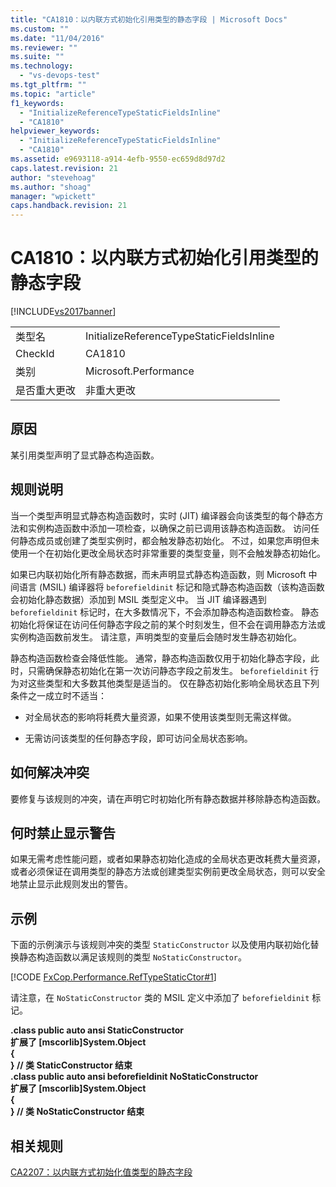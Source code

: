 ```yaml
---
title: "CA1810：以内联方式初始化引用类型的静态字段 | Microsoft Docs"
ms.custom: ""
ms.date: "11/04/2016"
ms.reviewer: ""
ms.suite: ""
ms.technology: 
  - "vs-devops-test"
ms.tgt_pltfrm: ""
ms.topic: "article"
f1_keywords: 
  - "InitializeReferenceTypeStaticFieldsInline"
  - "CA1810"
helpviewer_keywords: 
  - "InitializeReferenceTypeStaticFieldsInline"
  - "CA1810"
ms.assetid: e9693118-a914-4efb-9550-ec659d8d97d2
caps.latest.revision: 21
author: "stevehoag"
ms.author: "shoag"
manager: "wpickett"
caps.handback.revision: 21
---
```

# CA1810：以内联方式初始化引用类型的静态字段
[!INCLUDE[vs2017banner](../code-quality/includes/vs2017banner.md)]

|||  
|-|-|  
|类型名|InitializeReferenceTypeStaticFieldsInline|  
|CheckId|CA1810|  
|类别|Microsoft.Performance|  
|是否重大更改|非重大更改|  
  
## 原因  
 某引用类型声明了显式静态构造函数。  
  
## 规则说明  
 当一个类型声明显式静态构造函数时，实时 \(JIT\) 编译器会向该类型的每个静态方法和实例构造函数中添加一项检查，以确保之前已调用该静态构造函数。  访问任何静态成员或创建了类型实例时，都会触发静态初始化。  不过，如果您声明但未使用一个在初始化更改全局状态时非常重要的类型变量，则不会触发静态初始化。  
  
 如果已内联初始化所有静态数据，而未声明显式静态构造函数，则 Microsoft 中间语言 \(MSIL\) 编译器将 `beforefieldinit` 标记和隐式静态构造函数（该构造函数会初始化静态数据）添加到 MSIL 类型定义中。  当 JIT 编译器遇到 `beforefieldinit` 标记时，在大多数情况下，不会添加静态构造函数检查。  静态初始化将保证在访问任何静态字段之前的某个时刻发生，但不会在调用静态方法或实例构造函数前发生。  请注意，声明类型的变量后会随时发生静态初始化。  
  
 静态构造函数检查会降低性能。  通常，静态构造函数仅用于初始化静态字段，此时，只需确保静态初始化在第一次访问静态字段之前发生。  `beforefieldinit` 行为对这些类型和大多数其他类型是适当的。  仅在静态初始化影响全局状态且下列条件之一成立时不适当：  
  
-   对全局状态的影响将耗费大量资源，如果不使用该类型则无需这样做。  
  
-   无需访问该类型的任何静态字段，即可访问全局状态影响。  
  
## 如何解决冲突  
 要修复与该规则的冲突，请在声明它时初始化所有静态数据并移除静态构造函数。  
  
## 何时禁止显示警告  
 如果无需考虑性能问题，或者如果静态初始化造成的全局状态更改耗费大量资源，或者必须保证在调用类型的静态方法或创建类型实例前更改全局状态，则可以安全地禁止显示此规则发出的警告。  
  
## 示例  
 下面的示例演示与该规则冲突的类型 `StaticConstructor` 以及使用内联初始化替换静态构造函数以满足该规则的类型 `NoStaticConstructor`。  
  
 [!CODE [FxCop.Performance.RefTypeStaticCtor#1](../CodeSnippet/VS_Snippets_CodeAnalysis/FxCop.Performance.RefTypeStaticCtor#1)]  
  
 请注意，在 `NoStaticConstructor` 类的 MSIL 定义中添加了 `beforefieldinit` 标记。  
  
  **.class public auto ansi StaticConstructor**  
 **扩展了 \[mscorlib\]System.Object**  
**{**  
**} \/\/ 类 StaticConstructor 结束**  
**.class public auto ansi beforefieldinit NoStaticConstructor**  
 **扩展了 \[mscorlib\]System.Object**  
**{**  
**} \/\/ 类 NoStaticConstructor 结束**   
## 相关规则  
 [CA2207：以内联方式初始化值类型的静态字段](../code-quality/ca2207-initialize-value-type-static-fields-inline.md)